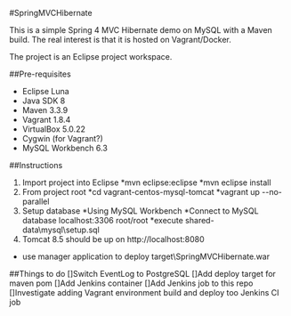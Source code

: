 #SpringMVCHibernate

This is a simple Spring 4 MVC Hibernate demo on MySQL with a Maven build.
The real interest is that it is hosted on Vagrant/Docker.

The project is an Eclipse project workspace.

##Pre-requisites

- Eclipse Luna
- Java SDK 8
- Maven 3.3.9
- Vagrant 1.8.4
- VirtualBox 5.0.22
- Cygwin (for Vagrant?)
- MySQL Workbench 6.3


##Instructions
1. Import project into Eclipse
  *mvn eclipse:eclipse
  *mvn eclipse install
2. From project root
  *cd vagrant-centos-mysql-tomcat
  *vagrant up --no-parallel
3. Setup database
  *Using MySQL Workbench
  *Connect to MySQL database localhost:3306 root/root
  *execute  shared-data\mysql\setup.sql
3. Tomcat 8.5 should be up on http://localhost:8080
  * use manager application to deploy target\SpringMVCHibernate.war

##Things to do
[]Switch EventLog to PostgreSQL
[]Add deploy target for maven pom
[]Add Jenkins container
[]Add Jenkins job to this repo
[]Investigate adding Vagrant environment build and deploy too Jenkins CI job 
